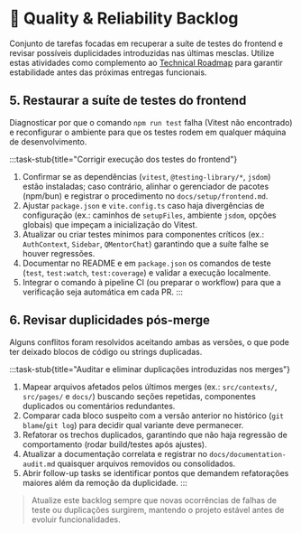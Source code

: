 # 🧪 Quality & Reliability Backlog

Conjunto de tarefas focadas em recuperar a suíte de testes do frontend e revisar possíveis duplicidades introduzidas nas últimas mesclas. Utilize estas atividades como complemento ao [Technical Roadmap](./technical-roadmap.md) para garantir estabilidade antes das próximas entregas funcionais.

## 5. Restaurar a suíte de testes do frontend

Diagnosticar por que o comando `npm run test` falha (Vitest não encontrado) e reconfigurar o ambiente para que os testes rodem em qualquer máquina de desenvolvimento.

:::task-stub{title="Corrigir execução dos testes do frontend"}
1. Confirmar se as dependências (`vitest`, `@testing-library/*`, `jsdom`) estão instaladas; caso contrário, alinhar o gerenciador de pacotes (npm/bun) e registrar o procedimento no `docs/setup/frontend.md`.
2. Ajustar `package.json` e `vite.config.ts` caso haja divergências de configuração (ex.: caminhos de `setupFiles`, ambiente `jsdom`, opções globais) que impeçam a inicialização do Vitest.
3. Atualizar ou criar testes mínimos para componentes críticos (ex.: `AuthContext`, `Sidebar`, `QMentorChat`) garantindo que a suíte falhe se houver regressões.
4. Documentar no README e em `package.json` os comandos de teste (`test`, `test:watch`, `test:coverage`) e validar a execução localmente.
5. Integrar o comando à pipeline CI (ou preparar o workflow) para que a verificação seja automática em cada PR.
:::

## 6. Revisar duplicidades pós-merge

Alguns conflitos foram resolvidos aceitando ambas as versões, o que pode ter deixado blocos de código ou strings duplicadas.

:::task-stub{title="Auditar e eliminar duplicações introduzidas nos merges"}
1. Mapear arquivos afetados pelos últimos merges (ex.: `src/contexts/`, `src/pages/` e `docs/`) buscando seções repetidas, componentes duplicados ou comentários redundantes.
2. Comparar cada bloco suspeito com a versão anterior no histórico (`git blame`/`git log`) para decidir qual variante deve permanecer.
3. Refatorar os trechos duplicados, garantindo que não haja regressão de comportamento (rodar build/testes após ajustes).
4. Atualizar a documentação correlata e registrar no `docs/documentation-audit.md` quaisquer arquivos removidos ou consolidados.
5. Abrir follow-up tasks se identificar pontos que demandem refatorações maiores além da remoção da duplicidade.
:::

> Atualize este backlog sempre que novas ocorrências de falhas de teste ou duplicações surgirem, mantendo o projeto estável antes de evoluir funcionalidades.


